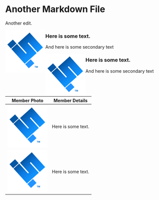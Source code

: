 # Another Markdown File

Another edit.

<img src="scuttle.png" style="float:left;"/>

<div style="vertical-align:middle;">
  
### Here is some text.
And here is some secondary text

</div>

<img src="scuttle.png" style="float:left;"/>

<div style="vertical-align:middle;">
  
### Here is some text.
And here is some secondary text

</div>

<p style="clear:both";></p>

| Member Photo | Member Details |
| ------------------- | ------------------- | 
| ![img](scuttle.png) | Here is some text. |
| ![img](scuttle.png) | Here is some text. |
